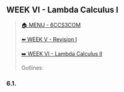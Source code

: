 ## WEEK VI - Lambda Calculus I

>[🏠 MENU - 6CCS3COM](year3/6ccs3com.md)
>
>[⬅️ WEEK V - Revision I](year3/6ccs3com/w5.md)
>
>[➡️ WEEK VI - Lambda Calculus II](year3/6ccs3com/w7.md)
>
>Outlines:

### 6.1. 

